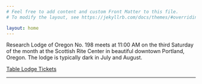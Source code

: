 ```yaml
---
# Feel free to add content and custom Front Matter to this file.
# To modify the layout, see https://jekyllrb.com/docs/themes/#overriding-theme-defaults

layout: home
---
```


Research Lodge of Oregon No. 198 meets at 11:00 AM on the third
Saturday of the month at the Scottish Rite Center in beautiful
downtown Portland, Oregon. The lodge is typically dark in July and
August.

<div class="text-center">
    <a class="btn btn--large" href="https://scottish-rite-inc.square.site/product/Oktoberfest_Table_Lodge/35">Table Lodge Tickets</a>
</div>

___
